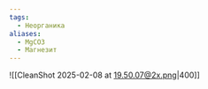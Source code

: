 ```yaml
---
tags:
  - Неорганика
aliases:
  - MgCO3
  - Магнезит
---
```

![[CleanShot 2025-02-08 at 19.50.07@2x.png|400]]
